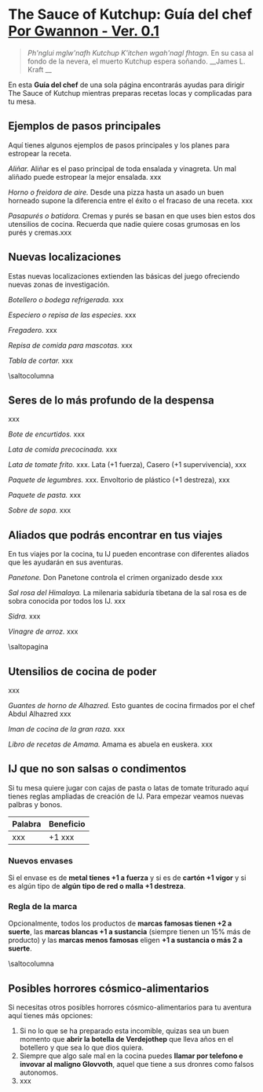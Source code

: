 # The Sauce of Kutchup: Guía del chef [Por Gwannon - Ver. 0.1](https://gwannon.itch.io/the-sauce-of-kutchup) 

> _Ph'nglui mglw'nafh Kutchup K'itchen wgah'nagl fhtagn._ En su casa al fondo de la nevera, el muerto Kutchup espera soñando. __James L. Kraft __

En esta **Guía del chef** de una sola página encontrarás ayudas para dirigir The Sauce of Kutchup mientras preparas recetas locas y complicadas para tu mesa.

## Ejemplos de pasos principales

Aquí tienes algunos ejemplos de pasos principales y los planes para estropear la receta.

*Aliñar.* Aliñar es el paso principal de toda ensalada y vinagreta. Un mal aliñado puede estropear la mejor ensalada.  xxx

*Horno o freidora de aire.* Desde una pizza hasta un asado un buen horneado supone la diferencia entre el éxito o el fracaso de una receta. xxx

*Pasapurés o batidora.* Cremas y purés se basan en que uses bien estos dos utensilios de cocina. Recuerda que nadie quiere cosas grumosas en los purés y cremas.xxx

## Nuevas localizaciones

Estas nuevas localizaciones extienden las básicas del juego ofreciendo nuevas zonas de investigación.

*Botellero o bodega refrigerada.* xxx

*Especiero o repisa de las especies.* xxx

*Fregadero.* xxx

*Repisa de comida para mascotas.* xxx

*Tabla de cortar.* xxx

\saltocolumna

## Seres de lo más profundo de la despensa

xxx

*Bote de encurtidos.* xxx

*Lata de comida precocinada.* xxx

*Lata de tomate frito.* xxx. Lata (+1 fuerza), Casero (+1 supervivencia), xxx

*Paquete de legumbres.* xxx. Envoltorio de plástico (+1 destreza), xxx

*Paquete de pasta.* xxx

*Sobre de sopa.* xxx

## Aliados que podrás encontrar en tus viajes

En tus viajes por la cocina, tu IJ pueden encontrase con diferentes aliados que les ayudarán en sus aventuras.

*Panetone.* Don Panetone controla el crimen organizado desde xxx

*Sal rosa del Himalaya.* La milenaria sabiduría tibetana de la sal rosa es de sobra conocida por todos los IJ. xxx

*Sidra.* xxx

*Vinagre de arroz.* xxx

\saltopagina

## Utensilios de cocina de poder

xxx

*Guantes de horno de Alhazred.* Esto guantes de cocina firmados por el chef Abdul Alhazred xxx

*Iman de cocina de la gran raza.* xxx

*Libro de recetas de Amama.* Amama es abuela en euskera. xxx

## IJ que no son salsas o condimentos

Si tu mesa quiere jugar con cajas de pasta o latas de tomate triturado aquí tienes reglas ampliadas de creación de IJ. Para empezar veamos nuevas palbras y bonos.

|Palabra|Beneficio|
|---|---|
|xxx|+1 xxx|

### Nuevos envases

Si el envase es de **metal tienes +1 a fuerza** y si es de **cartón +1 vigor** y si es algún tipo de **algún tipo de red o malla  +1 destreza**.

### Regla de la marca

Opcionalmente, todos los productos de **marcas famosas tienen +2 a suerte**, las **marcas blancas +1 a sustancia** (siempre tienen un 15% más de producto) y las **marcas menos famosas** eligen **+1 a sustancia o más 2 a suerte**.

\saltocolumna

## Posibles horrores cósmico-alimentarios

Si necesitas otros posibles horrores cósmico-alimentarios para tu aventura aquí tienes más opciones:

1. Si no lo que se ha preparado esta incomible, quizas sea un buen momento que **abrir la botella de Verdejothep** que lleva años en el botellero y que sea lo que dios quiera.
2. Siempre que algo sale mal en la cocina puedes **llamar por telefono e invovar al maligno Glovvoth**, aquel que tiene a sus dronres como falsos autonomos.
3. xxx